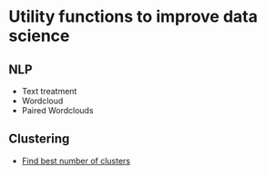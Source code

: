 # Utility functions to improve data science
## NLP
- Text treatment
- Wordcloud
- Paired Wordclouds

## Clustering
- [Find best number of clusters](https://github.com/k3ybladewielder/utils/blob/main/find_best_k.py)
